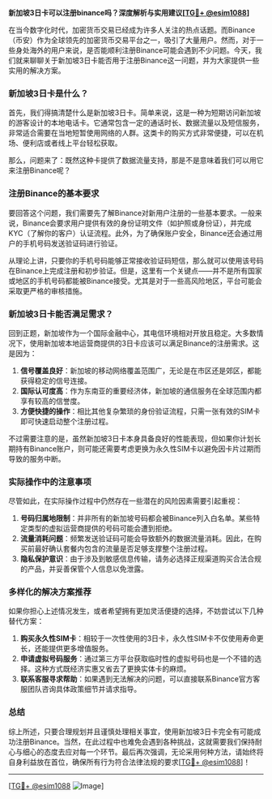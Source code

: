 **新加坡3日卡可以注册binance吗？深度解析与实用建议[[TG💪+ @esim1088](https://t.me/s/esim1088)]**

在当今数字化时代，加密货币交易已经成为许多人关注的热点话题。而Binance（币安）作为全球领先的加密货币交易平台之一，吸引了大量用户。然而，对于一些身处海外的用户来说，是否能顺利注册Binance可能会遇到不少问题。今天，我们就来聊聊关于新加坡3日卡能否用于注册Binance这一问题，并为大家提供一些实用的解决方案。

### 新加坡3日卡是什么？

首先，我们得搞清楚什么是新加坡3日卡。简单来说，这是一种为短期访问新加坡的游客设计的本地电话卡。它通常包含一定的通话时长、数据流量以及短信服务，非常适合需要在当地短暂使用网络的人群。这类卡的购买方式非常便捷，可以在机场、便利店或者线上平台轻松获取。

那么，问题来了：既然这种卡提供了数据流量支持，那是不是意味着我们可以用它来注册Binance呢？

### 注册Binance的基本要求

要回答这个问题，我们需要先了解Binance对新用户注册的一些基本要求。一般来说，Binance会要求用户提供有效的身份证明文件（如护照或身份证），并完成KYC（了解你的客户）认证流程。此外，为了确保账户安全，Binance还会通过用户的手机号码发送验证码进行验证。

从理论上讲，只要你的手机号码能够正常接收验证码短信，那么就可以使用该号码在Binance上完成注册和初步验证。但是，这里有一个关键点——并不是所有国家或地区的手机号码都能被Binance接受。尤其是对于一些高风险地区，平台可能会采取更严格的审核措施。

### 新加坡3日卡能否满足需求？

回到正题，新加坡作为一个国际金融中心，其电信环境相对开放且稳定。大多数情况下，使用新加坡本地运营商提供的3日卡应该可以满足Binance的注册需求。这是因为：

1. **信号覆盖良好**：新加坡的移动网络覆盖范围广，无论是在市区还是郊区，都能获得稳定的信号连接。
2. **国际认可度高**：作为东南亚的重要经济体，新加坡的通信服务在全球范围内都享有较高的信誉度。
3. **方便快捷的操作**：相比其他复杂繁琐的身份验证流程，只需一张有效的SIM卡即可快速启动整个注册过程。

不过需要注意的是，虽然新加坡3日卡本身具备良好的性能表现，但如果你计划长期持有Binance账户，则可能还需要考虑更换为永久性SIM卡以避免因卡片过期而导致的服务中断。

### 实际操作中的注意事项

尽管如此，在实际操作过程中仍然存在一些潜在的风险因素需要引起重视：

1. **号码归属地限制**：并非所有的新加坡号码都会被Binance列入白名单。某些特定类型的虚拟运营商提供的号码可能会遭到拒绝。
2. **流量消耗问题**：频繁发送验证码可能会导致额外的数据流量消耗。因此，在购买前最好确认套餐内包含的流量是否足够支撑整个注册过程。
3. **隐私保护意识**：由于涉及到敏感信息传输，请务必选择正规渠道购买合法合规的产品，并妥善保管个人信息以免泄露。

### 多样化的解决方案推荐

如果你担心上述情况发生，或者希望拥有更加灵活便捷的选择，不妨尝试以下几种替代方案：

1. **购买永久性SIM卡**：相较于一次性使用的3日卡，永久性SIM卡不仅使用寿命更长，还能提供更多增值服务。
2. **申请虚拟号码服务**：通过第三方平台获取临时性的虚拟号码也是一个不错的选择。这种方式既经济实惠又省去了更换实体卡的麻烦。
3. **联系客服寻求帮助**：如果遇到无法解决的问题，可以直接联系Binance官方客服团队咨询具体政策细节并请求指导。

### 总结

综上所述，只要合理规划并且谨慎处理相关事宜，使用新加坡3日卡完全有可能成功注册Binance。当然，在此过程中也难免会遇到各种挑战，这就需要我们保持耐心与细心的态度去应对每一个环节。最后再次强调，无论采用何种方法，请始终将自身利益放在首位，确保所有行为符合法律法规的要求[[TG💪+ @esim1088](https://t.me/s/esim1088)]！

---

[[TG💪+ @esim1088](https://t.me/s/esim1088) ![Image](https://i.postimg.cc/4NQfJmqS/Snipaste-2025-05-13-00-14-12.png)]
